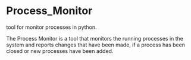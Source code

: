 # Process_Monitor
tool for monitor processes in python. 

The Process Monitor is a tool that monitors the running processes in the system and reports changes that have been made, if a process has been closed or new processes have been added.
